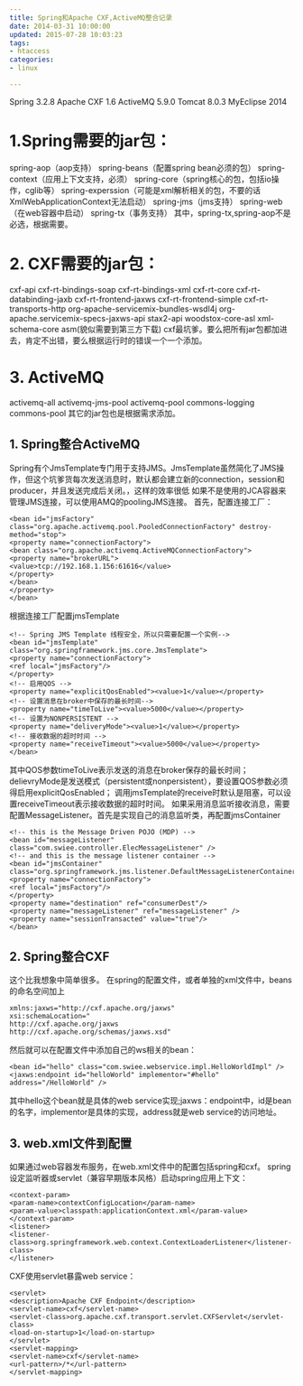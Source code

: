 ```yaml
---
title: Spring和Apache CXF,ActiveMQ整合记录
date: 2014-03-31 10:00:00
updated: 2015-07-28 10:03:23
tags: 
- htaccess
categories: 
- linux

---
```

Spring 3.2.8
Apache CXF 1.6
ActiveMQ 5.9.0
Tomcat 8.0.3
MyEclipse 2014
# 1.Spring需要的jar包：
spring-aop（aop支持）
spring-beans（配置spring bean必须的包）
spring-context（应用上下文支持，必须）
spring-core（spring核心的包，包括io操作，cglib等）
spring-experssion（可能是xml解析相关的包，不要的话XmlWebApplicationContext无法启动）
spring-jms（jms支持）
spring-web（在web容器中启动）
spring-tx（事务支持）
其中，spring-tx,spring-aop不是必选，根据需要。


<!--more-->


# 2. CXF需要的jar包：
cxf-api
cxf-rt-bindings-soap
cxf-rt-bindings-xml
cxf-rt-core
cxf-rt-databinding-jaxb
cxf-rt-frontend-jaxws
cxf-rt-frontend-simple
cxf-rt-transports-http
org-apache-servicemix-bundles-wsdl4j
org-apache.servicemix-specs-jaxws-api
stax2-api
woodstox-core-asl
xml-schema-core
asm(貌似需要到第三方下载)
cxf最坑爹。要么把所有jar包都加进去，肯定不出错，要么根据运行时的错误一个一个添加。
# 3. ActiveMQ
activemq-all
activemq-jms-pool
activemq-pool
commons-logging
commons-pool
其它的jar包也是根据需求添加。
## 1. Spring整合ActiveMQ
Spring有个JmsTemplate专门用于支持JMS。JmsTemplate虽然简化了JMS操作，但这个坑爹货每次发送消息时，默认都会建立新的connection，session和producer，并且发送完成后关闭。，这样的效率很低
如果不是使用的JCA容器来管理JMS连接，可以使用AMQ的poolingJMS连接。
首先，配置连接工厂：

    <bean id="jmsFactory" class="org.apache.activemq.pool.PooledConnectionFactory" destroy-method="stop">
    <property name="connectionFactory">
    <bean class="org.apache.activemq.ActiveMQConnectionFactory">
    <property name="brokerURL">
    <value>tcp://192.168.1.156:61616</value>
    </property>
    </bean>
    </property>
    </bean>

根据连接工厂配置jmsTemplate

    <!-- Spring JMS Template 线程安全，所以只需要配置一个实例-->
    <bean id="jmsTemplate" class="org.springframework.jms.core.JmsTemplate">
    <property name="connectionFactory">
    <ref local="jmsFactory"/>
    </property>
    <!-- 启用QOS -->
    <property name="explicitQosEnabled"><value>1</value></property>
    <!-- 设置消息在broker中保存的最长时间-->
    <property name="timeToLive"><value>5000</value></property>
    <!-- 设置为NONPERSISTENT -->
    <property name="deliveryMode"><value>1</value></property>
    <!-- 接收数据的超时时间 -->
    <property name="receiveTimeout"><value>5000</value></property>
    </bean>

其中QOS参数timeToLive表示发送的消息在broker保存的最长时间；delievryMode是发送模式（persistent或nonpersistent），要设置QOS参数必须得启用explicitQosEnabled；
调用jmsTemplate的receive时默认是阻塞，可以设置receiveTimeout表示接收数据的超时时间。
如果采用消息监听接收消息，需要配置MessageListener。首先是实现自己的消息监听类，再配置jmsContainer

    <!-- this is the Message Driven POJO (MDP) -->
    <bean id="messageListener" class="com.swiee.controller.ElecMessageListener" />
    <!-- and this is the message listener container -->
    <bean id="jmsContainer" class="org.springframework.jms.listener.DefaultMessageListenerContainer">
    <property name="connectionFactory">
    <ref local="jmsFactory"/>
    </property>
    <property name="destination" ref="consumerDest"/>
    <property name="messageListener" ref="messageListener" />
    <property name="sessionTransacted" value="true"/>
    </bean>

## 2. Spring整合CXF
这个比我想象中简单很多。
在spring的配置文件，或者单独的xml文件中，beans的命名空间加上

    xmlns:jaxws="http://cxf.apache.org/jaxws"
    xsi:schemaLocation="
    http://cxf.apache.org/jaxws
    http://cxf.apache.org/schemas/jaxws.xsd"

然后就可以在配置文件中添加自己的ws相关的bean：

    <bean id="hello" class="com.swiee.webservice.impl.HelloWorldImpl" />
    <jaxws:endpoint id="helloWorld" implementor="#hello" address="/HelloWorld" />

其中hello这个bean就是具体的web service实现;jaxws：endpoint中，id是bean的名字，implementor是具体的实现，address就是web service的访问地址。
## 3. web.xml文件到配置
如果通过web容器发布服务，在web.xml文件中的配置包括spring和cxf。
spring设定监听器或servlet（兼容早期版本风格）启动spring应用上下文：

    <context-param>
    <param-name>contextConfigLocation</param-name>
    <param-value>classpath:applicationContext.xml</param-value>
    </context-param>
    <listener>
    <listener-class>org.springframework.web.context.ContextLoaderListener</listener-class>
    </listener>

CXF使用servlet暴露web service：

    <servlet>
    <description>Apache CXF Endpoint</description>
    <servlet-name>cxf</servlet-name>
    <servlet-class>org.apache.cxf.transport.servlet.CXFServlet</servlet-class>
    <load-on-startup>1</load-on-startup>
    </servlet>
    <servlet-mapping>
    <servlet-name>cxf</servlet-name>
    <url-pattern>/*</url-pattern>
    </servlet-mapping>